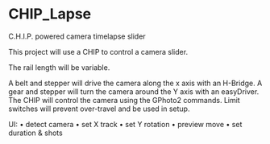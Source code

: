 # CHIP_Lapse
C.H.I.P. powered camera timelapse slider

This project will use a CHIP to control a camera slider.

The rail length will be variable.

A belt and stepper will drive the camera along the x axis with an H-Bridge.
A gear and stepper will turn the camera around the Y axis with an easyDriver.
The CHIP will control the camera using the GPhoto2 commands.
Limit switches will prevent over-travel and be used in setup.


UI:
• detect camera
• set X track
• set Y rotation
• preview move
• set duration & shots
